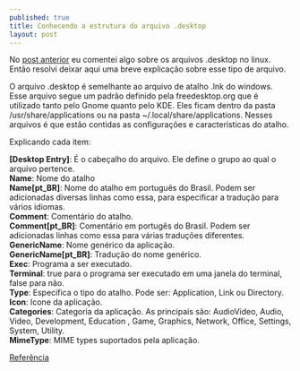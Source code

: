 ```yaml
---
published: true
title: Conhecendo a estrutura do arquivo .desktop
layout: post
---
```

No <a title="Adicionando aplicativos ao Linux" href="/2012/09/05/adicionando-aplicativos-ao-linux.html">post anterior</a> eu comentei algo sobre os arquivos .desktop no linux. Então resolvi deixar aqui uma breve explicação sobre esse tipo de arquivo.

O arquivo .desktop é semelhante ao arquivo de atalho .lnk do windows. Esse arquivo segue um padrão definido pela freedesktop.org que é utilizado tanto pelo Gnome quanto pelo KDE. Eles ficam dentro da pasta /usr/share/applications ou na pasta ~/.local/share/applications. Nesses arquivos é que estão contidas as configurações e características do atalho.

Explicando cada item:

<strong>[Desktop Entry]</strong>: É o cabeçalho do arquivo. Ele define o grupo ao qual o arquivo pertence.  
<strong>Name</strong>: Nome do atalho  
<strong>Name[pt_BR]</strong>: Nome do atalho em português do Brasil. Podem ser adicionadas diversas linhas como essa, para especificar a tradução para vários idiomas.  
<strong>Comment</strong>: Comentário do atalho.  
<strong>Comment[pt_BR]</strong>: Comentário em portugês do Brasil. Podem ser adicionadas linhas como essa para várias traduções diferentes.  
<strong>GenericName</strong>: Nome genérico da aplicação.  
<strong>GenericName[pt_BR]</strong>: Tradução do nome genérico.  
<strong>Exec</strong>: Programa a ser executado.  
<strong>Terminal</strong>: true para o programa ser executado em uma janela do terminal, false para não.  
<strong>Type</strong>: Especifica o tipo do atalho. Pode ser: Application, Link ou Directory.  
<strong>Icon</strong>: Icone da aplicação.  
<strong>Categories</strong>: Categoria da aplicação. As principais são: AudioVideo, Audio, Video, Development, Education , Game, Graphics, Network, Office, Settings, System, Utility.  
<strong>MimeType</strong>: MIME types suportados pela aplicação.

<a href="http://www2.joinville.udesc.br/~colmeia/blog/?p=68" target="_blank">Referência</a>